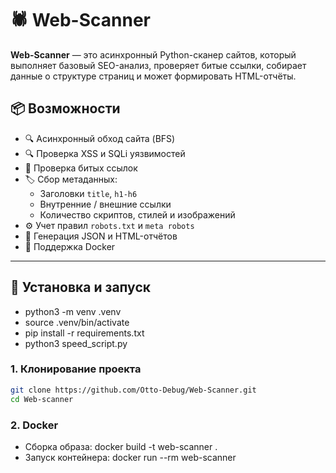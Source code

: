 # 🕷 Web-Scanner

**Web-Scanner** — это асинхронный Python-сканер сайтов, который выполняет базовый SEO-анализ, проверяет битые ссылки, собирает данные о структуре страниц и может формировать HTML-отчёты.

## 📦 Возможности

- 🔍 Асинхронный обход сайта (BFS)
- 🔍 Проверка XSS и SQLi уязвимостей
- 🔗 Проверка битых ссылок
- 🏷 Сбор метаданных:
  - Заголовки `title`, `h1-h6`
  - Внутренние / внешние ссылки
  - Количество скриптов, стилей и изображений
- ⚙️ Учет правил `robots.txt` и `meta robots`
- 🧾 Генерация JSON и HTML-отчётов
- 🐳 Поддержка Docker

---

## 🚀 Установка и запуск
- python3 -m venv .venv
- source .venv/bin/activate
- pip install -r requirements.txt
- python3 speed_script.py

### 1. Клонирование проекта

```bash
git clone https://github.com/Otto-Debug/Web-Scanner.git
cd Web-scanner
```

### 2. Docker
- Сборка образа: docker build -t web-scanner .
- Запуск контейнера: docker run --rm web-scanner